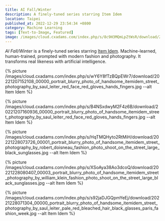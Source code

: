 ```yaml
---
title: AI Fall/Winter
description: A finely-tuned series starring Item Idem
location: Taipei
published_at: 2022-12-29 23:54:34 +0800
category: Machine Learning
tags: [Text-to-Image, Featured]
image: /images/cloud.cxadams.com/index.php/s/8c9H3MQmLpZtWsR/download/20221228073423_00000_portrait_blurry_photo_of_handsome_itemidem_street_photography_by_robert_doisneau_fashion_photo_shoot_on_the_street_large_black_sunglasses.jpg
---
```


*AI Fall/Winter* is a finely-tuned series starring [Item Idem]. Machine-learned,
human-trained, prompted with modern fashion and photography. It transforms real
likeness with artificial intelligence.

{% picture /images/cloud.cxadams.com/index.php/s/wY6Y8fTzBQpEWr7/download/20221207152108_00000_portrait_blurry_photo_of_handsome_itemidem_street_photography_by_saul_leiter_red_face_red_gloves_hands_fingers.jpg --alt Item Idem %}

{% picture /images/cloud.cxadams.com/index.php/s/B4NSxdwyM2F4z6B/download/20221207160936_00000_portrait_blurry_photo_of_handsome_itemidem_street_photography_by_saul_leiter_red_face_red_gloves_hands_fingers.jpg --alt Item Idem %}

{% picture /images/cloud.cxadams.com/index.php/s/HqTMQHyto2RtMiH/download/20221228073726_00001_portrait_blurry_photo_of_handsome_itemidem_street_photography_by_robert_doisneau_fashion_photo_shoot_on_the_street_large_black_sunglasses.jpg --alt Item Idem %}

{% picture /images/cloud.cxadams.com/index.php/s/XSoAya38Ao3dcoQ/download/20221228080407_00003_portrait_blurry_photo_of_handsome_itemidem_street_photography_by_william_klein_fashion_photo_shoot_on_the_street_large_black_sunglasses.jpg --alt Item Idem %}

{% picture /images/cloud.cxadams.com/index.php/s/s92jaDJGQpmYeEj/download/20221228071304_00000_portrait_blurry_photo_of_handsome_itemidem_street_photography_by_saul_leiter_pale_red_bleached_hair_black_glasses_paris_fashion_week.jpg --alt Item Idem %}

[Item Idem]: https://en.wikipedia.org/wiki/Item_Idem

